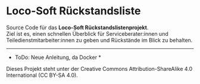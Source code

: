 # Loco-Soft Rückstandsliste

Source Code für das **Loco-Soft Rückstandslistenprojekt**.  
Ziel ist es, einen schnellen Überblick für Serviceberater:innen und Teiledienstmitarbeiter:innen zu geben und Rückstände im Blick zu behalten.

---
* ToDo: Neue Anleitung, da Docker *

Dieses Projekt steht unter der Creative Commons Attribution-ShareAlike 4.0 International (CC BY-SA 4.0).
